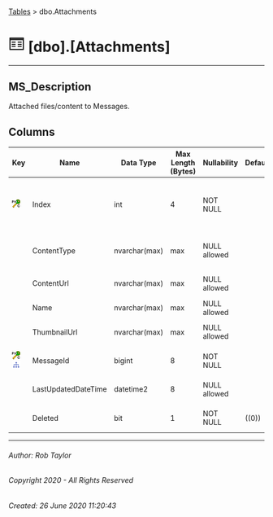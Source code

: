 #### 

[Tables](Tables.md) > dbo.Attachments

# ![Tables](../images/Table32.png) [dbo].[Attachments]

---

## <a name="#description"></a>MS_Description

Attached files/content to Messages.

## <a name="#columns"></a>Columns

| Key | Name | Data Type | Max Length (Bytes) | Nullability | Default | Description |
|---|---|---|---|---|---|---|
| [![Cluster Primary Key PK_dbo.Attachments: Index\MessageId](../images/pkcluster.png)](#indexes) | Index | int | 4 | NOT NULL |  | _Unique Identifier for the Attachement within the message_ |
|  | ContentType | nvarchar(max) | max | NULL allowed |  | _The media type of the content attachment._ |
|  | ContentUrl | nvarchar(max) | max | NULL allowed |  | _URL for the content of the attachment._ |
|  | Name | nvarchar(max) | max | NULL allowed |  | _Name of the attachment._ |
|  | ThumbnailUrl | nvarchar(max) | max | NULL allowed |  | _URL to a thumbnail image._ |
| [![Cluster Primary Key PK_dbo.Attachments: Index\MessageId](../images/pkcluster.png)](#indexes)[![Indexes IX_MessageId](../images/Index.png)](#indexes) | MessageId | bigint | 8 | NOT NULL |  | _Foreign Key to Id in dbo.Messages._ |
|  | LastUpdatedDateTime | datetime2 | 8 | NULL allowed |  | _The date the row was last updated._ |
|  | Deleted | bit | 1 | NOT NULL | ((0)) | _Whether this record is deleted._ |


---

###### Author:  Rob Taylor

###### Copyright 2020 - All Rights Reserved

###### Created: 26 June 2020 11:20:43

